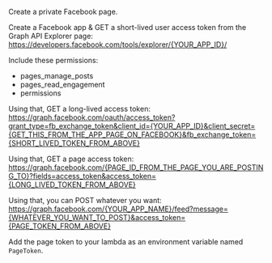 Create a private Facebook page.

Create a Facebook app & GET a short-lived user access token from the Graph API Explorer page: https://developers.facebook.com/tools/explorer/{YOUR_APP_ID}/

Include these permissions:

- pages_manage_posts
- pages_read_engagement
- permissions

Using that, GET a long-lived access token:
https://graph.facebook.com/oauth/access_token?grant_type=fb_exchange_token&client_id={YOUR_APP_ID}&client_secret={GET_THIS_FROM_THE_APP_PAGE_ON_FACEBOOK}&fb_exchange_token={SHORT_LIVED_TOKEN_FROM_ABOVE}

Using that, GET a page access token:
https://graph.facebook.com/{PAGE_ID_FROM_THE_PAGE_YOU_ARE_POSTING_TO}?fields=access_token&access_token={LONG_LIVED_TOKEN_FROM_ABOVE}

Using that, you can POST whatever you want:
https://graph.facebook.com/{YOUR_APP_NAME}/feed?message={WHATEVER_YOU_WANT_TO_POST}&access_token={PAGE_TOKEN_FROM_ABOVE}

Add the page token to your lambda as an environment variable named `PageToken`.
